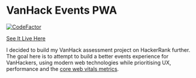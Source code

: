 # VanHack Events PWA

[![CodeFactor](https://www.codefactor.io/repository/github/chalu/vanhack-events-pwa/badge)](https://www.codefactor.io/repository/github/chalu/vanhack-events-pwa)

[See It Live Here](https://vanhack-events-pwa.netlify.app/)

I decided to build my VanHack assessment project on HackerRank further. The goal here is to attempt to build a better events experience for VanHackers, using modern web technologies while prioritising UX, performance and the [core web vitals metrics](https://web.dev/vitals/).

